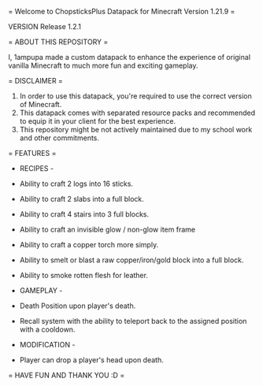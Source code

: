 = Welcome to ChopsticksPlus Datapack for Minecraft Version 1.21.9 =

VERSION Release 1.2.1

= ABOUT THIS REPOSITORY =

I, 1ampupa made a custom datapack to enhance the experience of original vanilla Minecraft
to much more fun and exciting gameplay.

= DISCLAIMER =

1) In order to use this datapack, you're required to use the correct version of Minecraft.
2) This datapack comes with separated resource packs and recommended to equip it in your client for
the best experience.
3) This repository might be not actively maintained due to my school work and other commitments.

= FEATURES =

- RECIPES -
- Ability to craft 2 logs into 16 sticks.
- Ability to craft 2 slabs into a full block.
- Ability to craft 4 stairs into 3 full blocks.
- Ability to craft an invisible glow / non-glow item frame 
- Ability to craft a copper torch more simply. 
- Ability to smelt or blast a raw copper/iron/gold block into a full block. 
- Ability to smoke rotten flesh for leather. 

- GAMEPLAY -
- Death Position upon player's death.
- Recall system with the ability to teleport back to the assigned position with a cooldown. 

- MODIFICATION -
- Player can drop a player's head upon death.

= HAVE FUN AND THANK YOU :D =
